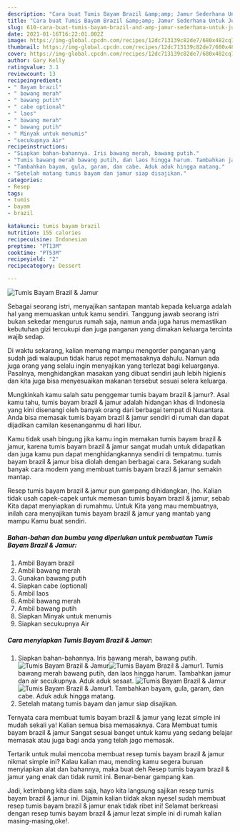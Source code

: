 ```yaml
---
description: "Cara buat Tumis Bayam Brazil &amp;amp; Jamur Sederhana Untuk Jualan"
title: "Cara buat Tumis Bayam Brazil &amp;amp; Jamur Sederhana Untuk Jualan"
slug: 610-cara-buat-tumis-bayam-brazil-and-amp-jamur-sederhana-untuk-jualan
date: 2021-01-16T16:22:01.802Z
image: https://img-global.cpcdn.com/recipes/12dc713139c82de7/680x482cq70/tumis-bayam-brazil-jamur-foto-resep-utama.jpg
thumbnail: https://img-global.cpcdn.com/recipes/12dc713139c82de7/680x482cq70/tumis-bayam-brazil-jamur-foto-resep-utama.jpg
cover: https://img-global.cpcdn.com/recipes/12dc713139c82de7/680x482cq70/tumis-bayam-brazil-jamur-foto-resep-utama.jpg
author: Gary Kelly
ratingvalue: 3.1
reviewcount: 13
recipeingredient:
- " Bayam brazil"
- " bawang merah"
- " bawang putih"
- " cabe optional"
- " laos"
- " bawang merah"
- " bawang putih"
- " Minyak untuk menumis"
- "secukupnya Air"
recipeinstructions:
- "Siapkan bahan-bahannya. Iris bawang merah, bawang putih."
- "Tumis bawang merah bawang putih, dan laos hingga harum. Tambahkan jamur dan air secukupnya. Aduk aduk sesaat."
- "Tambahkan bayam, gula, garam, dan cabe. Aduk aduk hingga matang."
- "Setelah matang tumis bayam dan jamur siap disajikan."
categories:
- Resep
tags:
- tumis
- bayam
- brazil

katakunci: tumis bayam brazil 
nutrition: 155 calories
recipecuisine: Indonesian
preptime: "PT13M"
cooktime: "PT53M"
recipeyield: "2"
recipecategory: Dessert

---
```



![Tumis Bayam Brazil &amp; Jamur](https://img-global.cpcdn.com/recipes/12dc713139c82de7/680x482cq70/tumis-bayam-brazil-jamur-foto-resep-utama.jpg)

Sebagai seorang istri, menyajikan santapan mantab kepada keluarga adalah hal yang memuaskan untuk kamu sendiri. Tanggung jawab seorang istri bukan sekedar mengurus rumah saja, namun anda juga harus memastikan kebutuhan gizi tercukupi dan juga panganan yang dimakan keluarga tercinta wajib sedap.

Di waktu  sekarang, kalian memang mampu mengorder panganan yang sudah jadi walaupun tidak harus repot memasaknya dahulu. Namun ada juga orang yang selalu ingin menyajikan yang terlezat bagi keluarganya. Pasalnya, menghidangkan masakan yang dibuat sendiri jauh lebih higienis dan kita juga bisa menyesuaikan makanan tersebut sesuai selera keluarga. 



Mungkinkah kamu salah satu penggemar tumis bayam brazil &amp; jamur?. Asal kamu tahu, tumis bayam brazil &amp; jamur adalah hidangan khas di Indonesia yang kini disenangi oleh banyak orang dari berbagai tempat di Nusantara. Anda bisa memasak tumis bayam brazil &amp; jamur sendiri di rumah dan dapat dijadikan camilan kesenanganmu di hari libur.

Kamu tidak usah bingung jika kamu ingin memakan tumis bayam brazil &amp; jamur, karena tumis bayam brazil &amp; jamur sangat mudah untuk didapatkan dan juga kamu pun dapat menghidangkannya sendiri di tempatmu. tumis bayam brazil &amp; jamur bisa diolah dengan berbagai cara. Sekarang sudah banyak cara modern yang membuat tumis bayam brazil &amp; jamur semakin mantap.

Resep tumis bayam brazil &amp; jamur pun gampang dihidangkan, lho. Kalian tidak usah capek-capek untuk memesan tumis bayam brazil &amp; jamur, sebab Kita dapat menyiapkan di rumahmu. Untuk Kita yang mau membuatnya, inilah cara menyajikan tumis bayam brazil &amp; jamur yang mantab yang mampu Kamu buat sendiri.

<!--inarticleads1-->

##### Bahan-bahan dan bumbu yang diperlukan untuk pembuatan Tumis Bayam Brazil &amp; Jamur:

1. Ambil  Bayam brazil
1. Ambil  bawang merah
1. Gunakan  bawang putih
1. Siapkan  cabe (optional)
1. Ambil  laos
1. Ambil  bawang merah
1. Ambil  bawang putih
1. Siapkan  Minyak untuk menumis
1. Siapkan secukupnya Air




<!--inarticleads2-->

##### Cara menyiapkan Tumis Bayam Brazil &amp; Jamur:

1. Siapkan bahan-bahannya. Iris bawang merah, bawang putih.
<img src="https://img-global.cpcdn.com/steps/8caf94e72c7656ac/160x128cq70/tumis-bayam-brazil-jamur-langkah-memasak-1-foto.jpg" alt="Tumis Bayam Brazil &amp; Jamur"><img src="https://img-global.cpcdn.com/steps/3795fef84157bee4/160x128cq70/tumis-bayam-brazil-jamur-langkah-memasak-1-foto.jpg" alt="Tumis Bayam Brazil &amp; Jamur">1. Tumis bawang merah bawang putih, dan laos hingga harum. Tambahkan jamur dan air secukupnya. Aduk aduk sesaat.
<img src="https://img-global.cpcdn.com/steps/5329bad4b40e049f/160x128cq70/tumis-bayam-brazil-jamur-langkah-memasak-2-foto.jpg" alt="Tumis Bayam Brazil &amp; Jamur"><img src="https://img-global.cpcdn.com/steps/ea8b763037f47e41/160x128cq70/tumis-bayam-brazil-jamur-langkah-memasak-2-foto.jpg" alt="Tumis Bayam Brazil &amp; Jamur">1. Tambahkan bayam, gula, garam, dan cabe. Aduk aduk hingga matang.
1. Setelah matang tumis bayam dan jamur siap disajikan.




Ternyata cara membuat tumis bayam brazil &amp; jamur yang lezat simple ini mudah sekali ya! Kalian semua bisa memasaknya. Cara Membuat tumis bayam brazil &amp; jamur Sangat sesuai banget untuk kamu yang sedang belajar memasak atau juga bagi anda yang telah jago memasak.

Tertarik untuk mulai mencoba membuat resep tumis bayam brazil &amp; jamur nikmat simple ini? Kalau kalian mau, mending kamu segera buruan menyiapkan alat dan bahannya, maka buat deh Resep tumis bayam brazil &amp; jamur yang enak dan tidak rumit ini. Benar-benar gampang kan. 

Jadi, ketimbang kita diam saja, hayo kita langsung sajikan resep tumis bayam brazil &amp; jamur ini. Dijamin kalian tiidak akan nyesel sudah membuat resep tumis bayam brazil &amp; jamur enak tidak ribet ini! Selamat berkreasi dengan resep tumis bayam brazil &amp; jamur lezat simple ini di rumah kalian masing-masing,oke!.

